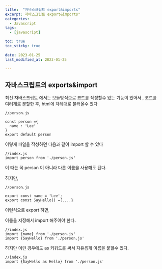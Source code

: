 ```yaml
---
title:  "자바스크립트 export&imports" 
excerpt: 자바스크립트 export&imports" 
categories:
  - Javascript
tags:
  - [javascript]

toc: true
toc_sticky: true
 
date: 2023-01-25
last_modified_at: 2023-01-25

---
```


<h2>자바스크립트의 exports&import</h2>
<p>최신 자바스크립트 에서는 모듈방식으로 코드를 작성할수 있는 기능이 있어서 , 코드를 여러개로 분할한 후, html에 차례대로 불러올수 있다 </p>


```
//person.js

const person ={
  name : 'Lee'
}
export default person
```
이렇게 파일을 작성하면 다음과 같이 import 할 수 있다

```
//index.js
import person from './person.js'
```
이 때는 꼭 person 이 아니라 다른 이름을 사용해도 된다.

하지만, 

```
//person.js

export const name = 'Lee';
export const SayHello() ={....}
```
이런식으로 export 하면,

이름을 지정해서 import 해주어야 한다.

```
//index.js
import {name} from './person.js'
import {SayHello} from './person.js'
```

하지만 이런 경우에도 as 키워드를 써서 자유롭게 이름을 붙힐수 있다.

```
//index.js
import {SayHello as Hello} from './person.js'
```
